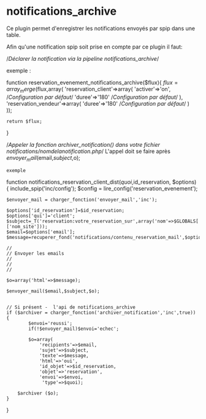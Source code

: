 notifications_archive
=====================

Ce plugin permet d'enregistrer les notifications envoyés par spip dans une table.

Afin qu'une notification spip soit prise en compte par ce plugin il faut:

/*Déclarer la notification via la pipeline notifications_archive*/

exemple :

function reservation_evenement_notifications_archive($flux){
    $flux=array_merge($flux,array(
    'reservation_client'=>array(
        'activer'=>'on', /*Configuration par défaut*/
        'duree'=>'180'  /*Configuration par défaut*/
        ),
    'reservation_vendeur'=>array(
        'duree'=>'180'  /*Configuration par défaut*/
        )        
    ));
       
    return $flux;   
}

/*Appeler la fonction archiver_notification() dans votre fichier notifications/nomdelanotification.php*/
    L'appel doit se faire après $envoyer_mail($email,$subject,$o);
    
    exemple

function notifications_reservation_client_dist($quoi,$id_reservation, $options) {
    include_spip('inc/config');
    $config = lire_config('reservation_evenement');

    $envoyer_mail = charger_fonction('envoyer_mail','inc');
    
    $options['id_reservation']=$id_reservation;  
    $options['qui']='client';     
    $subject=_T('reservation:votre_reservation_sur',array('nom'=>$GLOBALS['meta']['nom_site']));
    $email=$options['email'];
    $message=recuperer_fond('notifications/contenu_reservation_mail',$options);
     
    //
    // Envoyer les emails
    //
    //
    //

    $o=array('html'=>$message);

    $envoyer_mail($email,$subject,$o);
    

    // Si présent -  l'api de notifications_archive 
    if ($archiver = charger_fonction('archiver_notification','inc',true)) {
            $envoi='reussi';
            if(!$envoyer_mail)$envoi='echec';

            $o=array(
                'recipients'=>$email,                         
                'sujet'=>$subject,
                'texte'=>$message,
                'html'=>'oui',
                'id_objet'=>$id_reservation,
                'objet'=>'reservation',
                'envoi'=>$envoi,
                 'type'=>$quoi);           
            
        $archiver ($o);
    }    
}


